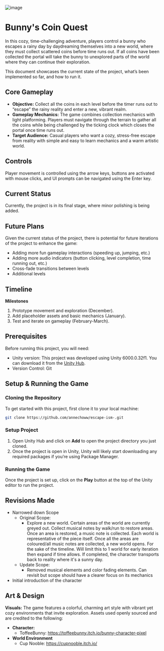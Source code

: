 ![image](https://github.com/user-attachments/assets/28bb1064-fe63-4c67-b308-c457fb7442ac)

# Bunny's Coin Quest
In this cozy, time-challenging adventure, players control a bunny who escapes a rainy day by daydreaming themselves into a new world, where they must collect scattered coins before time runs out. If all coins have been collected the portal will take the bunny to unexplored parts of the world where they can continue their exploration.

This document showcases the current state of the project, what’s been implemented so far, and how to run it.

## Core Gameplay
- **Objective:** Collect all the coins in each level before the timer runs out to “escape” the rainy reality and enter a new, vibrant realm.
- **Gameplay Mechanics:** The game combines collection mechanics with light platforming. Players must navigate through the terrain to gather all the coins while being challenged by the ticking clock which closes the portal once time runs out.
- **Target Audience:** Casual players who want a cozy, stress-free escape from reality with simple and easy to learn mechanics and a warm artistic world. 

## Controls
Player movement is controlled using the arrow keys, buttons are activated with mouse clicks, and UI prompts can be navigated using the Enter key.

## Current Status
Currently, the project is in its final stage, where minor polishing is being added.

## Future Plans
Given the current status of the project, there is potential for future iterations of the project to enhance the game:
- Adding more fun gameplay interactions (speeding up, jumping, etc.)
- Adding more audio indicators (button clicking, level completion, time running out, etc.)
- Cross-fade transitions between levels
- Additional levels

## Timeline
**Milestones**
1. Prototype movement and exploration (December).
2. Add placeholder assets and basic mechanics (January).
3. Test and iterate on gameplay (February-March).

## Prerequisites
Before running this project, you will need:
- Unity version: This project was developed using Unity 6000.0.32f1. You can download it from the [Unity Hub](https://unity3d.com/get-unity/download).
- Version Control: Git

## Setup & Running the Game
### Cloning the Repository
To get started with this project, first clone it to your local machine:

```bash
git clone https://github.com/annechoww/escape-ism-.git
```
### Setup Project
1. Open Unity Hub and click on **Add** to open the project directory you just cloned.
2. Once the project is open in Unity, Unity will likely start downloading any required packages if you’re using Package Manager.

### Running the Game
Once the project is set up, click on the **Play** button at the top of the Unity editor to run the project.

## Revisions Made
- Narrowed down Scope
  - Original Scope: 
    - Explore a new world. Certain areas of the world are currently greyed out. Collect musical notes by walk/run to restore areas. Once an area is restored, a music note is collected. Each world is representative of the piece itself. Once all the areas are coloured/all music notes are collected, a new world opens. 
For the sake of the timeline. Will limit this to 1 world for early iteration then expand if time allows. If completed, the character transports back to reality where it's a sunny day.
  - Update Scope:
    - Removed musical elements and color fading elements. Can revisit but scope should have a clearer focus on its mechanics  
- Initial introduction of the character

## Art & Design
**Visuals:** The game features a colorful, charming art style with vibrant yet cozy environments that invite exploration. Assets used openly sourced and are credited to the following:
- **Character:**
  - ToffeeBunny: https://toffeebunny.itch.io/bunny-character-pixel 
- **World Environment**
  - Cup Nooble: https://cupnooble.itch.io/

